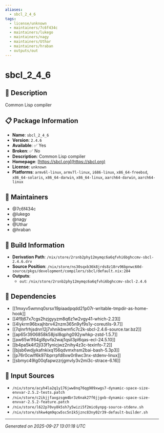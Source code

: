 ```yaml
---
aliases:
  - sbcl_2_4_6
tags:
  - license/unknown
  - maintainers/7c6f434c
  - maintainers/lukego
  - maintainers/nagy
  - maintainers/Uthar
  - maintainers/hraban
  - outputs/out
---
```


# sbcl_2_4_6

## 📝 Description

Common Lisp compiler

## 📋 Package Information

- **Name**: `sbcl_2_4_6`
- **Version**: `2.4.6`
- **Available**: ✅ Yes
- **Broken**: ✅ No
- **Description**: Common Lisp compiler
- **Homepage**: [https://sbcl.org](https://sbcl.org)
- **License**: `unknown`
- **Platforms**: `armv6l-linux`, `armv7l-linux`, `i686-linux`, `x86_64-freebsd`, `x86_64-solaris`, `x86_64-darwin`, `x86_64-linux`, `aarch64-darwin`, `aarch64-linux`
## 👥 Maintainers

- @7c6f434c
- @lukego
- @nagy
- @Uthar
- @hraban


## 🔧 Build Information

- **Derivation Path**: `/nix/store/2rsnb2phy12mymqc6a6qfvhi6bghccmv-sbcl-2.4.6.drv`
- **Source Position**: `/nix/store/ns30sqxb36k8jrds8z18rv96bpnwc60d-source/pkgs/development/compilers/sbcl/default.nix:284`
- **Outputs**:
  - `out`:  `/nix/store/2rsnb2phy12mymqc6a6qfvhi6bghccmv-sbcl-2.4.6`

## 🔗 Dependencies

- [[1mxyv5wmnq0srsx19piaadpqdd21p07r-writable-tmpdir-as-home-hook]]
- [[4f9j67x7cgs2hzjgyyzm8q6z1w2vgy41-which-2.23]]
- [[4lykrm96bxajhbrv42nzm365n9yf9s1y-coreutils-9.7]]
- [[7qlnrfrhjsdnn12j7xhnikbwmfic7c2k-sbcl-2.4.6-source.tar.bz2]]
- [[ap65r3906858k58jisl8qphg092ywhkp-zstd-1.5.7]]
- [[aw65w1f64gl8pvfa2waj1qsil3pl6qas-ecl-24.5.10]]
- [[b4pa5k4if2jl33f1ynicjwz2nihy4z3c-texinfo-7.2]]
- [[bjsb6wdjykafnkixq156qdvmxhsm2bai-bash-5.3p3]]
- [[p76r0cwlf6k97ibprrpfd8xw0r8wc3nx-stdenv-linux]]
- [[sbmyc49lg00qfapwzzrjgmvly3v2mi3c-strace-6.16]]

## 📁 Input Sources

- `/nix/store/acyh4la2q1y176jww8nq76qg909xwgs7-dynamic-space-size-envvar-2.5.2-tests.patch`
- `/nix/store/c2ikjjfaxgzsgm4br3z6nak27f6jjgxb-dynamic-space-size-envvar-2.5.2-feature.patch`
- `/nix/store/l622p70vy8k5sh7y5wizi5f2mic6ynpg-source-stdenv.sh`
- `/nix/store/shkw4qm9qcw5sc5n1k5jznc83ny02r39-default-builder.sh`

---
*Generated on 2025-09-27 13:01:18 UTC*
